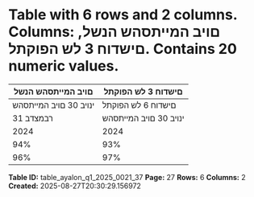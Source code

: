 # Table with 6 rows and 2 columns. Columns: םויב המייתסהש הנשל, םישדוח 3 לש הפוקתל. Contains 20 numeric values.

| םויב המייתסהש הנשל | םישדוח 3 לש הפוקתל |
|---|---|
| ינויב 30 םויב המייתסהש | םישדוח 6 לש הפוקתל | שוכר בכר ףנע |
| רבמצדב 31 | ינויב 30 םויב המייתסהש |
| 2024 | 2024 | 2025 | 2024 | 2025 |
| 94% | 93% | 96% | 93% | 97% | וטורב Combined Ratio |
| 96% | 97% | 99% | 96% | 100% | רייש Combined Ratio |

**Table ID:** table_ayalon_q1_2025_0021_37
**Page:** 27
**Rows:** 6
**Columns:** 2
**Created:** 2025-08-27T20:30:29.156972
